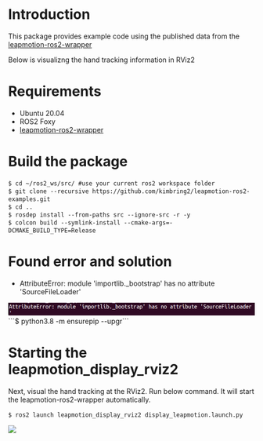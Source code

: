# Introduction
This package provides example code using the published data from the [leapmotion-ros2-wrapper](https://github.com/kimbring2/leapmotion-ros2-wrapper)

Below is visualizng the hand tracking information in RViz2

# Requirements
- Ubuntu 20.04
- ROS2 Foxy
- [leapmotion-ros2-wrapper](https://github.com/kimbring2/leapmotion-ros2-wrapper)

# Build the package
```
$ cd ~/ros2_ws/src/ #use your current ros2 workspace folder
$ git clone --recursive https://github.com/kimbring2/leapmotion-ros2-examples.git
$ cd ..
$ rosdep install --from-paths src --ignore-src -r -y
$ colcon build --symlink-install --cmake-args=-DCMAKE_BUILD_TYPE=Release
```

# Found error and solution
- AttributeError: module 'importlib._bootstrap' has no attribute 'SourceFileLoader'
<img src="images/SourceFileLoaderError.png" width="700">
```$ python3.8 -m ensurepip --upgr```

# Starting the leapmotion_display_rviz2 
Next, visual the hand tracking at the RViz2. Run below command. It will start the leapmotion-ros2-wrapper automatically.

```
$ ros2 launch leapmotion_display_rviz2 display_leapmotion.launch.py
```

<img src="images/leapmotion_rviz.gif" width="1000">
